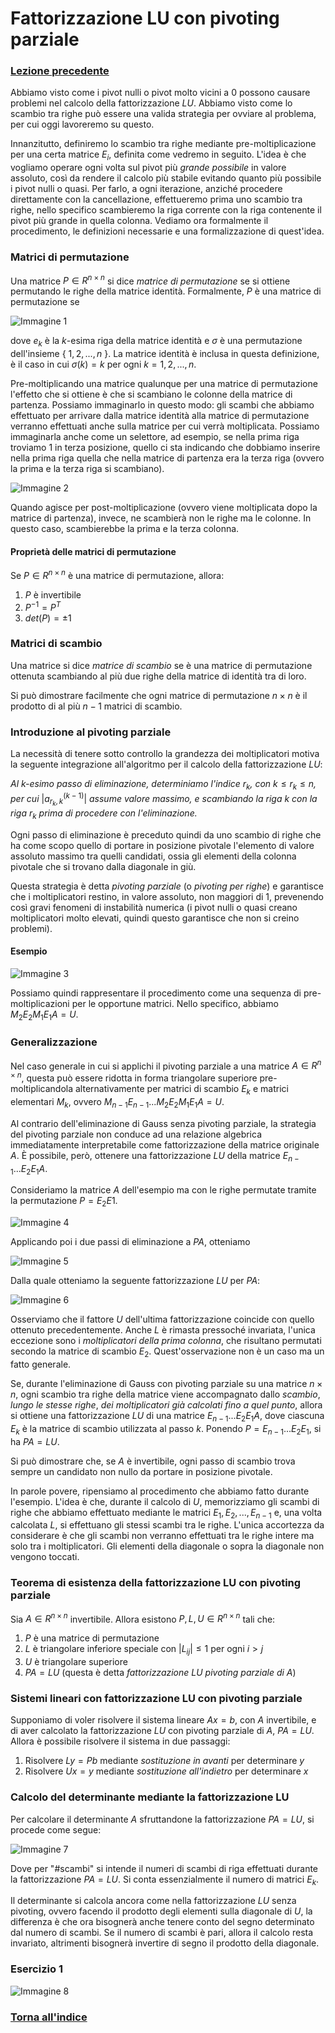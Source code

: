 # Fattorizzazione LU con pivoting parziale
### [Lezione precedente](Lezione16.md)

Abbiamo visto come i pivot nulli o pivot molto vicini a $0$ possono causare problemi nel calcolo della fattorizzazione $LU$. Abbiamo visto come lo scambio tra righe può essere una valida strategia per ovviare al problema, per cui oggi lavoreremo su questo.

Innanzitutto, definiremo lo scambio tra righe mediante pre-moltiplicazione per una certa matrice $E_i$, definita come vedremo in seguito. L'idea è che vogliamo operare ogni volta sul pivot più *grande possibile* in valore assoluto, così da rendere il calcolo più stabile evitando quanto più possibile i pivot nulli o quasi. Per farlo, a ogni iterazione, anziché procedere direttamente con la cancellazione, effettueremo prima uno scambio tra righe, nello specifico scambieremo la riga corrente con la riga contenente il pivot più grande in quella colonna. Vediamo ora formalmente il procedimento, le definizioni necessarie e una formalizzazione di quest'idea.

### Matrici di permutazione
Una matrice $P \in R^{n \times n}$ si dice *matrice di permutazione* se si ottiene permutando le righe della matrice identità. Formalmente, $P$ è una matrice di permutazione se

![Immagine 1](Excalidraw/2025-05-27_13.33.14.excalidraw.svg)

dove $e_k$ è la $k$-esima riga della matrice identità e $σ$ è una permutazione dell'insieme { $1, 2, ..., n$ }. La matrice identità è inclusa in questa definizione, è il caso in cui $σ(k) = k$ per ogni $k = 1, 2, ..., n$.

Pre-moltiplicando una matrice qualunque per una matrice di permutazione l'effetto che si ottiene è che si scambiano le colonne della matrice di partenza. Possiamo immaginarlo in questo modo: gli scambi che abbiamo effettuato per arrivare dalla matrice identità alla matrice di permutazione verranno effettuati anche sulla matrice per cui verrà moltiplicata. Possiamo immaginarla anche come un selettore, ad esempio, se nella prima riga troviamo $1$ in terza posizione, quello ci sta indicando che dobbiamo inserire nella prima riga quella che nella matrice di partenza era la terza riga (ovvero la prima e la terza riga si scambiano).

![Immagine 2](Excalidraw/2025-05-27_13.39.18.excalidraw.svg)

Quando agisce per post-moltiplicazione (ovvero viene moltiplicata dopo la matrice di partenza), invece, ne scambierà non le righe ma le colonne. In questo caso, scambierebbe la prima e la terza colonna.
#### Proprietà delle matrici di permutazione
Se $P \in R^{n \times n}$ è una matrice di permutazione, allora:
1. $P$ è invertibile
2. $P^{-1} = P^T$
3. $det(P) = \pm1$

### Matrici di scambio
Una matrice si dice *matrice di scambio* se è una matrice di permutazione ottenuta scambiando al più due righe della matrice di identità tra di loro.

Si può dimostrare facilmente che ogni matrice di permutazione $n \times n$ è il prodotto di al più $n - 1$ matrici di scambio.

### Introduzione al pivoting parziale
La necessità di tenere sotto controllo la grandezza dei moltiplicatori motiva la seguente integrazione all'algoritmo per il calcolo della fattorizzazione $LU$:

*Al* $k$*-esimo passo di eliminazione, determiniamo l'indice* $r_k$*, con* $k \leq r_k \leq n$*, per cui* $|a^{(k-1)}_{r_k, k}|$ *assume valore massimo, e scambiando la riga* $k$ *con la riga* $r_k$ *prima di procedere con l'eliminazione.*

Ogni passo di eliminazione è preceduto quindi da uno scambio di righe che ha come scopo quello di portare in posizione pivotale l'elemento di valore assoluto massimo tra quelli candidati, ossia gli elementi della colonna pivotale che si trovano dalla diagonale in giù.

Questa strategia è detta *pivoting parziale* (o *pivoting per righe*) e garantisce che i moltiplicatori restino, in valore assoluto, non maggiori di $1$, prevenendo così gravi fenomeni di instabilità numerica (i pivot nulli o quasi creano moltiplicatori molto elevati, quindi questo garantisce che non si creino problemi).

#### Esempio
![Immagine 3](Excalidraw/2025-05-27_14.02.23.excalidraw.svg)

Possiamo quindi rappresentare il procedimento come una sequenza di pre-moltiplicazioni per le opportune matrici. Nello specifico, abbiamo $M_2E_2M_1E_1A = U$.

### Generalizzazione
Nel caso generale in cui si applichi il pivoting parziale a una matrice $A \in R^{n \times n}$, questa può essere ridotta in forma triangolare superiore pre-moltiplicandola alternativamente per matrici di scambio $E_k$ e matrici elementari $M_k$, ovvero $M_{n-1}E_{n-1}...M_2E_2M_1E_1A = U$.

Al contrario dell'eliminazione di Gauss senza pivoting parziale, la strategia del pivoting parziale non conduce ad una relazione algebrica immediatamente interpretabile come fattorizzazione della matrice originale $A$. È possibile, però, ottenere una fattorizzazione $LU$ della matrice $E_{n-1}...E_2E_1A$.

Consideriamo la matrice $A$ dell'esempio ma con le righe permutate tramite la permutazione $P = E_2E1$.

![Immagine 4](Excalidraw/2025-05-27_14.45.13.excalidraw.svg)

Applicando poi i due passi di eliminazione a $PA$, otteniamo

![Immagine 5](Excalidraw/2025-05-27_14.48.31.excalidraw.svg)

Dalla quale otteniamo la seguente fattorizzazione $LU$ per $PA$:

![Immagine 6](Excalidraw/2025-05-27_14.51.53.excalidraw.svg)

Osserviamo che il fattore $U$ dell'ultima fattorizzazione coincide con quello ottenuto precedentemente. Anche $L$ è rimasta pressoché invariata, l'unica eccezione sono i *moltiplicatori della prima colonna*, che risultano permutati secondo la matrice di scambio $E_2$. Quest'osservazione non è un caso ma un fatto generale.

Se, durante l'eliminazione di Gauss con pivoting parziale su una matrice $n \times n$, ogni scambio tra righe della matrice viene accompagnato dallo *scambio*, *lungo le stesse righe*, *dei moltiplicatori già calcolati fino a quel punto*, allora si ottiene una fattorizzazione $LU$ di una matrice $E_{n-1}...E_2E_1A$, dove ciascuna $E_k$ è la matrice di scambio utilizzata al passo $k$. Ponendo $P = E_{n-1}...E_2E_1$, si ha $PA = LU$.

Si può dimostrare che, se $A$ è invertibile, ogni passo di scambio trova sempre un candidato non nullo da portare in posizione pivotale.

In parole povere, ripensiamo al procedimento che abbiamo fatto durante l'esempio. L'idea è che, durante il calcolo di $U$, memorizziamo gli scambi di righe che abbiamo effettuato mediante le matrici $E_1, E_2, ..., E_{n-1}$ e, una volta calcolata $L$, si effettuano gli stessi scambi tra le righe. L'unica accortezza da considerare è che gli scambi non verranno effettuati tra le righe intere ma solo tra i moltiplicatori. Gli elementi della diagonale o sopra la diagonale non vengono toccati.

### Teorema di esistenza della fattorizzazione LU con pivoting parziale
Sia $A \in R^{n \times n}$ invertibile. Allora esistono $P, L, U \in R^{n \times n}$ tali che:
1. $P$ è una matrice di permutazione
2. $L$ è triangolare inferiore speciale con $|L_{ij}| \leq 1$ per ogni $i > j$
3. $U$ è triangolare superiore
4. $PA = LU$ (questa è detta *fattorizzazione* $LU$ *pivoting parziale di* $A$)

### Sistemi lineari con fattorizzazione LU con pivoting parziale
Supponiamo di voler risolvere il sistema lineare $Ax = b$, con $A$ invertibile, e di aver calcolato la fattorizzazione $LU$ con pivoting parziale di $A$, $PA = LU$. Allora è possibile risolvere il sistema in due passaggi:
1. Risolvere $Ly = Pb$ mediante *sostituzione in avanti* per determinare $y$
2. Risolvere $Ux = y$ mediante *sostituzione all'indietro* per determinare $x$

### Calcolo del determinante mediante la fattorizzazione LU
Per calcolare il determinante $A$ sfruttandone la fattorizzazione $PA = LU$, si procede come segue:

![Immagine 7](Excalidraw/2025-05-27_15.17.00.excalidraw.svg)

Dove per "#scambi" si intende il numeri di scambi di riga effettuati durante la fattorizzazione $PA = LU$. Si conta essenzialmente il numero di matrici $E_k$.

Il determinante si calcola ancora come nella fattorizzazione $LU$ senza pivoting, ovvero facendo il prodotto degli elementi sulla diagonale di $U$, la differenza è che ora bisognerà anche tenere conto del segno determinato dal numero di scambi. Se il numero di scambi è pari, allora il calcolo resta invariato, altrimenti bisognerà invertire di segno il prodotto della diagonale.

### Esercizio 1
![Immagine 8](Excalidraw/2025-05-27_15.23.59.excalidraw.svg)

### [Torna all'indice](../README.md)
